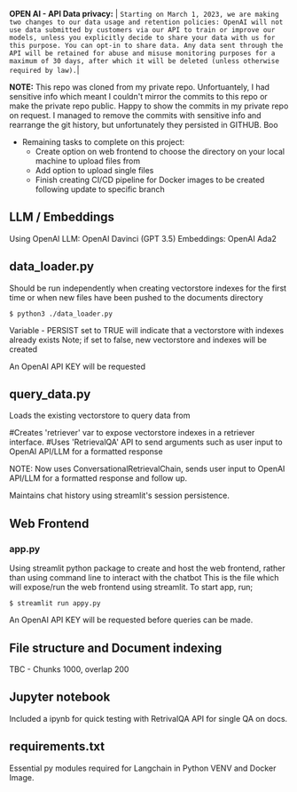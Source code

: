 **OPEN AI - API Data privacy:**
|
`Starting on March 1, 2023, we are making two changes to our data usage and retention policies:
OpenAI will not use data submitted by customers via our API to train or improve our models, unless you explicitly decide to share your data with us for this purpose. You can opt-in to share data.
Any data sent through the API will be retained for abuse and misuse monitoring purposes for a maximum of 30 days, after which it will be deleted (unless otherwise required by law).`|

**NOTE:** This repo was cloned from my private repo. Unfortuantely, I had sensitive info which meant I couldn't mirror the commits to this repo or make the private repo public. Happy to show the commits in my private repo on request. I managed to remove the commits with sensitive info and rearrange the git history, but unfortunately they persisted in GITHUB. Boo

- Remaining tasks to complete on this project:
    * Create option on web frontend to choose the directory on your local machine to upload files from
    * Add option to upload single files
    * Finish creating CI/CD pipeline for Docker images to be created following update to specific branch

## LLM / Embeddings
Using OpenAI LLM: OpenAI Davinci (GPT 3.5)
Embeddings: OpenAI Ada2


## data_loader.py 
Should be run independently when creating vectorstore indexes for the first time or when new files have been pushed to the documents directory

`$ python3 ./data_loader.py`

Variable - 
PERSIST set to TRUE will indicate that a vectorstore with indexes already exists
Note; if set to false, new vectorstore and indexes will be created

An OpenAI API KEY will be requested


## query_data.py
Loads the existing vectorstore to query data from

#Creates 'retriever' var to expose vectorstore indexes in a retriever interface.
#Uses 'RetrievalQA' API to send arguments such as user input to OpenAI API/LLM for a formatted response

NOTE: Now uses ConversationalRetrievalChain, sends user input to OpenAI API/LLM for a formatted response and follow up. 

Maintains chat history using streamlit's session persistence.

## Web Frontend
### app.py

Using streamlit python package to create and host the web frontend, rather than using command line to interact with the chatbot
This is the file which will expose/run the web frontend using streamlit. To start app, run;

```$ streamlit run appy.py```

An OpenAI API KEY will be requested before queries can be made.


## File structure and Document indexing
TBC - Chunks 1000, overlap 200


## Jupyter notebook
Included a ipynb for quick testing with RetrivalQA API for single QA on docs.


## requirements.txt
Essential py modules required for Langchain in Python VENV and Docker Image.